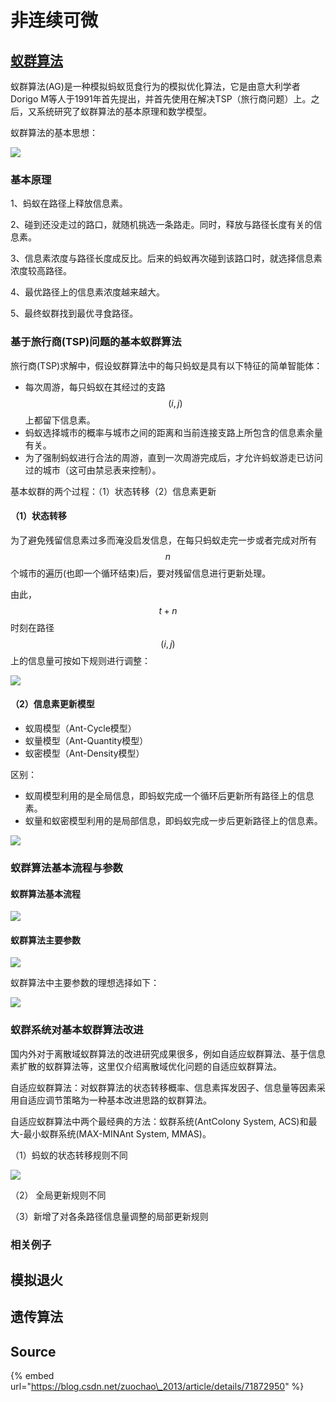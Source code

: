 # 非连续可微

## [蚁群算法](https://blog.csdn.net/zuochao_2013/article/details/71872950)

蚁群算法\(AG\)是一种模拟蚂蚁觅食行为的模拟优化算法，它是由意大利学者Dorigo M等人于1991年首先提出，并首先使用在解决TSP（旅行商问题）上。之后，又系统研究了蚁群算法的基本原理和数学模型。

蚁群算法的基本思想：

![](../../../.gitbook/assets/20170513193105890.png)

### 基本原理

1、蚂蚁在路径上释放信息素。 

2、碰到还没走过的路口，就随机挑选一条路走。同时，释放与路径长度有关的信息素。 

3、信息素浓度与路径长度成反比。后来的蚂蚁再次碰到该路口时，就选择信息素浓度较高路径。 

4、最优路径上的信息素浓度越来越大。 

5、最终蚁群找到最优寻食路径。

### 基于旅行商\(TSP\)问题的基本蚁群算法

旅行商\(TSP\)求解中，假设蚁群算法中的每只蚂蚁是具有以下特征的简单智能体：

* 每次周游，每只蚂蚁在其经过的支路 $$(i,j)$$ 上都留下信息素。
* 蚂蚁选择城市的概率与城市之间的距离和当前连接支路上所包含的信息素余量有关。
* 为了强制蚂蚁进行合法的周游，直到一次周游完成后，才允许蚂蚁游走已访问过的城市（这可由禁忌表来控制）。

基本蚁群的两个过程：（1）状态转移（2）信息素更新

#### （1）状态转移

为了避免残留信息素过多而淹没启发信息，在每只蚂蚁走完一步或者完成对所有 $$n$$ 个城市的遍历\(也即一个循环结束\)后，要对残留信息进行更新处理。

由此， $$t+n$$ 时刻在路径 $$(i,j)$$ 上的信息量可按如下规则进行调整：

![](../../../.gitbook/assets/20170513194029042.png)

#### （2）信息素更新模型

* 蚁周模型（Ant-Cycle模型）
* 蚁量模型（Ant-Quantity模型）
* 蚁密模型（Ant-Density模型）

区别： 

* 蚁周模型利用的是全局信息，即蚂蚁完成一个循环后更新所有路径上的信息素。
* 蚁量和蚁密模型利用的是局部信息，即蚂蚁完成一步后更新路径上的信息素。

![](../../../.gitbook/assets/20170513194317235.png)

### 蚁群算法基本流程与参数

#### 蚁群算法基本流程

![](../../../.gitbook/assets/20170513194429440.png)

#### 蚁群算法主要参数

![](../../../.gitbook/assets/20170513194531223.png)

蚁群算法中主要参数的理想选择如下：

![](../../../.gitbook/assets/20170513194725240.png)

### 蚁群系统对基本蚁群算法改进

国内外对于离散域蚁群算法的改进研究成果很多，例如自适应蚁群算法、基于信息素扩散的蚁群算法等，这里仅介绍离散域优化问题的自适应蚁群算法。

自适应蚁群算法：对蚁群算法的状态转移概率、信息素挥发因子、信息量等因素采用自适应调节策略为一种基本改进思路的蚁群算法。

自适应蚁群算法中两个最经典的方法：蚁群系统\(AntColony System, ACS\)和最大-最小蚁群系统\(MAX-MINAnt System, MMAS\)。

（1）蚂蚁的状态转移规则不同

![](../../../.gitbook/assets/20170513195325373.png)

（2） 全局更新规则不同



（3）新增了对各条路径信息量调整的局部更新规则

### 相关例子

## 模拟退火

## 遗传算法

## Source

{% embed url="https://blog.csdn.net/zuochao\_2013/article/details/71872950" %}

